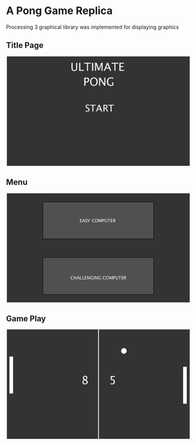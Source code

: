 # A Pong Game Replica 

Processing 3 graphical library was implemented for displaying graphics 

## Title Page
<p align="center">
  <img src = "Pong/TitleScreen.png" width=500/> 
</p>

## Menu
<p align="center">
  <img src = "Pong/MenuScreen.png" width=500/> 
</p>

## Game Play
<p align="center">
  <img src = "Pong/PongDemo.png" width=500/> 
</p>

